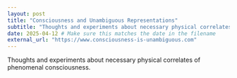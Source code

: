 ```yaml
---
layout: post
title: "Consciousness and Unambiguous Representations"
subtitle: "Thoughts and experiments about necessary physical correlates of phenomenal consciousness."
date: 2025-04-12 # Make sure this matches the date in the filename
external_url: "https://www.consciousness-is-unambiguous.com"
---
```


Thoughts and experiments about necessary physical correlates of phenomenal consciousness.